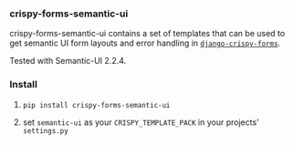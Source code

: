 ### crispy-forms-semantic-ui

crispy-forms-semantic-ui contains a set of templates that can be used to get 
semantic UI form layouts and error handling in [`django-crispy-forms`](https://github.com/maraujop/django-crispy-forms). 

Tested with Semantic-UI 2.2.4.

### Install

1. `pip install crispy-forms-semantic-ui`

2. set `semantic-ui` as your `CRISPY_TEMPLATE_PACK` in your projects' `settings.py`